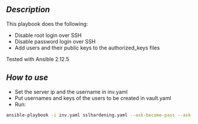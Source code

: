 ## _Description_

This playbook does the following:
- Disable root login over SSH
- Disable password login over SSH
- Add users and their public keys to the authorized_keys files

Tested with Ansible 2.12.5

## _How to use_

- Set the server ip and the username in inv.yaml
- Put usernames and keys of the users to be created in vault.yaml
- Run: 
```sh
ansible-playbook -i inv.yaml sslhardening.yaml --ask-become-pass --ask-vault-pass
```